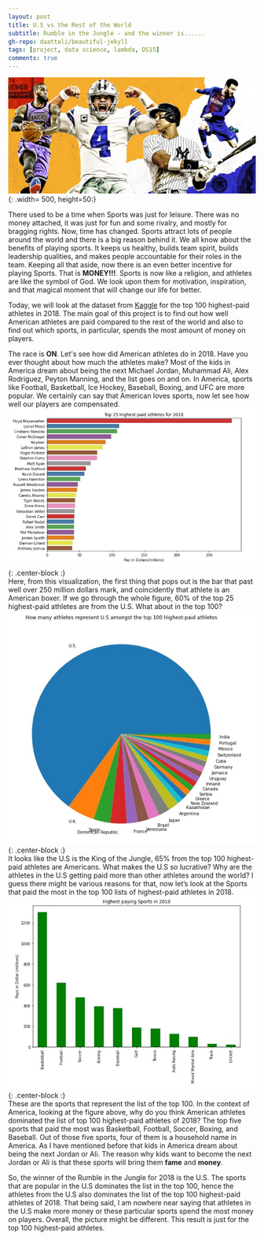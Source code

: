 ```yaml
---
layout: post
title: U.S vs the Rest of the World
subtitle: Rumble in the Jungle - and the winner is......
gh-repo: daattali/beautiful-jekyll
tags: [project, data science, lambda, DS15]
comments: true
---
```

![](/img/athletes.jpg){: .width= 500, height=50:}

There used to be a time when Sports was just for leisure. There was no money attached, it was just for fun and some rivalry, and mostly for bragging rights. Now, time has changed. Sports attract lots of people around the world and there is a big reason behind it. We all know about the benefits of playing sports. It keeps us healthy, builds team spirit, builds leadership qualities, and makes people accountable for their roles in the team. Keeping all that aside, now there is an even better incentive for playing Sports. That is **MONEY!!!**. Sports is now like a religion, and athletes are like the symbol of God. We look upon them for motivation, inspiration, and that magical moment that will change our life for better.  

Today, we will look at the dataset from [Kaggle](https://www.kaggle.com/pavanraj159/forbes-100-highest-paid-athletes-2018) for the top 100 highest-paid athletes in 2018. The main goal of this project is to find out how well American athletes are paid compared to the rest of the world and also to find out which sports, in particular, spends the most amount of money on players.  

The race is **ON**. Let's see how did American athletes do in 2018. Have you ever thought about how much the athletes make? Most of the kids in America dream about being the next Michael Jordan, Muhammad Ali, Alex Rodriguez, Peyton Manning, and the list goes on and on. In America, sports like Football, Basketball, Ice Hockey, Baseball, Boxing, and UFC are more popular. We certainly can say that American loves sports, now let see how well our players are compensated.  
![Plot](/img/newtop25.jpg){: .center-block :}  
Here, from this visualization, the first thing that pops out is the bar that past well over 250 million dollars mark, and coincidently that athlete is an American boxer. If we go through the whole figure, 60% of the top 25 highest-paid athletes are from the U.S. What about in the top 100?    
![](/img/newtop100.jpg){: .center-block :}  
It looks like the U.S is the King of the Jungle, 65% from the top 100 highest-paid athletes are Americans. What makes the U.S so lucrative? Why are the athletes in the U.S getting paid more than other athletes around the world? I guess there might be various reasons for that, now let’s look at the Sports that paid the most in the top 100 lists of highest-paid athletes in 2018.  
![](/img/newhighestpayingsports.jpg){: .center-block :}  
These are the sports that represent the list of the top 100. In the context of America, looking at the figure above, why do you think American athletes dominated the list of top 100 highest-paid athletes of 2018? The top five sports that paid the most was Basketball, Football, Soccer, Boxing, and Baseball. Out of those five sports, four of them is a household name in America. As I have mentioned before that kids in America dream about being the next Jordan or Ali. The reason why kids want to become the next Jordan or Ali is that these sports will bring them **fame** and **money**.  

So, the winner of the Rumble in the Jungle for 2018 is the U.S. The sports that are popular in the U.S dominates the list in the top 100, hence the athletes from the U.S also dominates the list of the top 100 highest-paid athletes of 2018. That being said, I am nowhere near saying that athletes in the U.S make more money or these particular sports spend the most money on players. Overall, the picture might be different. This result is just for the top 100 highest-paid athletes.


